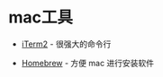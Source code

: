 # mac工具

- [iTerm2](https://www.iterm2.com/) - 很强大的命令行

- [Homebrew](https://brew.sh/index_zh-cn.html) - 方便 mac 进行安装软件